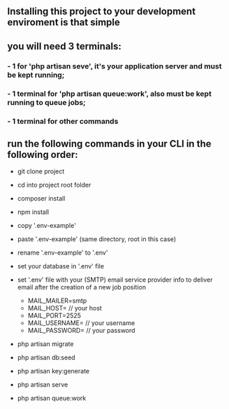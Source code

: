 
## Installing this project to your development enviroment is that simple

## you will need 3 terminals:

### - 1 for 'php artisan seve', it's your application server and must be kept running;
### - 1 terminal for 'php artisan queue:work', also must be kept running to queue jobs;
### - 1 terminal for other commands

## run the following commands in your CLI in the following order:

- git clone project
- cd into project root folder
- composer install
- npm install
- copy '.env-example'
- paste '.env-example' (same directory, root in this case)
- rename '.env-example' to '.env'
- set your database in '.env' file
- set '.env' file with your (SMTP) email service provider info to deliver email after the creation of a new job position

  	- MAIL_MAILER=smtp
  	- MAIL_HOST= // your host
  	- MAIL_PORT=2525
  	- MAIL_USERNAME= // your username
  	- MAIL_PASSWORD= // your password
  
- php artisan migrate
- php artisan db:seed
- php artisan key:generate
- php artisan serve
- php artisan queue:work
